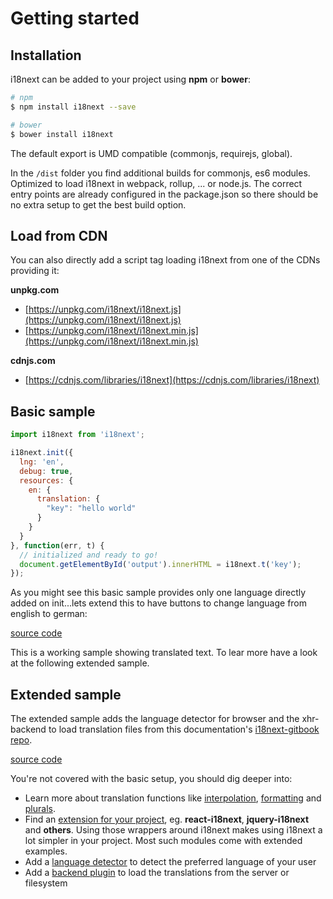 <!-- toc -->
# Getting started

## Installation

i18next can be added to your project using **npm** or **bower**:

```bash
# npm
$ npm install i18next --save

# bower
$ bower install i18next
```

The default export is UMD compatible (commonjs, requirejs, global).

In the `/dist` folder you find additional builds for commonjs, es6 modules. Optimized to load i18next in webpack, rollup, ... or node.js. The correct entry points are already configured in the package.json so there should be no extra setup to get the best build option.

## Load from CDN

You can also directly add a script tag loading i18next from one of the CDNs providing it:

**unpkg.com**

- [https://unpkg.com/i18next/i18next.js](https://unpkg.com/i18next/i18next.js)
- [https://unpkg.com/i18next/i18next.min.js](https://unpkg.com/i18next/i18next.min.js)

**cdnjs.com**

- [https://cdnjs.com/libraries/i18next](https://cdnjs.com/libraries/i18next)


## Basic sample

```js
import i18next from 'i18next';

i18next.init({
  lng: 'en',
  debug: true,
  resources: {
    en: {
      translation: {
        "key": "hello world"
      }
    }
  }
}, function(err, t) {
  // initialized and ready to go!
  document.getElementById('output').innerHTML = i18next.t('key');
});
```

As you might see this basic sample provides only one language directly added on init...lets extend this to have buttons to change language from english to german:

[source code](https://jsfiddle.net/jamuhl/dvk0e8a9/#tabs=js,result,html)

This is a working sample showing translated text. To lear more have a look at the following extended sample.

## Extended sample

The extended sample adds the language detector for browser and the xhr-backend to load translation files from this documentation's [i18next-gitbook repo](https://github.com/i18next/i18next-gitbook/tree/master/locales).

[source code](https://jsfiddle.net/jamuhl/ferfywyf/#tabs=js,result,html)

You're not covered with the basic setup, you should dig deeper into:

- Learn more about translation functions like [interpolation](/interpolation.md), [formatting](/formatting.md) and [plurals](/plurals.md).
- Find an [extension for your project](/supported-frameworks.md), eg. **react-i18next**, **jquery-i18next** and **others**. Using those wrappers around i18next makes using i18next a lot simpler in your project. Most such modules come with extended examples.
- Add a [language detector](/plugins-and-utils.md) to detect the preferred language of your user
- Add a [backend plugin](/plugins-and-utils.md) to load the translations from the server or filesystem



